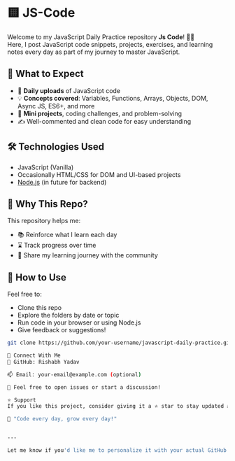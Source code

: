 # 🟨 JS-Code

Welcome to my  JavaScript Daily Practice repository **Js Code**! 👨‍💻  
Here, I post JavaScript code snippets, projects, exercises, and learning notes every day as part of my journey to master JavaScript.

## 📅 What to Expect

- 📌 **Daily uploads** of JavaScript code
- 💡 **Concepts covered**: Variables, Functions, Arrays, Objects, DOM, Async JS, ES6+, and more
- 🧪 **Mini projects**, coding challenges, and problem-solving
- ✍️ Well-commented and clean code for easy understanding

## 🛠️ Technologies Used

- JavaScript (Vanilla)
- Occasionally HTML/CSS for DOM and UI-based projects
- [Node.js](https://nodejs.org) (in future for backend)


## 🧭 Why This Repo?

This repository helps me:

- 📚 Reinforce what I learn each day
- ⌛ Track progress over time
- 🌱 Share my learning journey with the community

## 🚀 How to Use

Feel free to:

- Clone this repo
- Explore the folders by date or topic
- Run code in your browser or using Node.js
- Give feedback or suggestions!

```bash
git clone https://github.com/your-username/javascript-daily-practice.git

🙌 Connect With Me
💼 GitHub: Rishabh Yadav

📫 Email: your-email@example.com (optional)

💬 Feel free to open issues or start a discussion!

⭐ Support
If you like this project, consider giving it a ⭐ star to stay updated and show support!

🧠 "Code every day, grow every day!"


---

Let me know if you'd like me to personalize it with your actual GitHub username or email.

